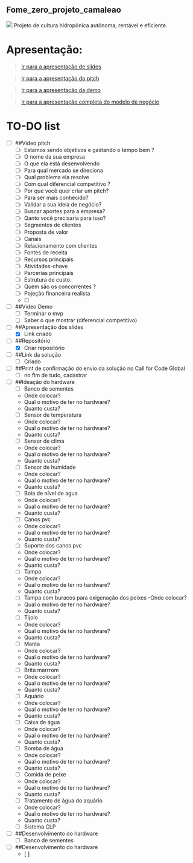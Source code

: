 ## Fome_zero_projeto_camaleao
![](https://cdn.discordapp.com/attachments/634439159754391583/867767265436631060/Fome_zero_-_IBM_2.jpg)
Projeto de cultura hidropônica autônoma, rentável e eficiente.

# Apresentação:
> [Ir para a apresentação de slides](https://docs.google.com/presentation/d/1kDnKfTGVjnSzuJHEI79H7WB59ZPi1RFYoc84ttLF-Zs/edit?usp=sharing "Ir para a apresentação de slides")

> [Ir para a apresentação do pitch](https://www.youtube.com/channel/UC8CDa-kB38Pfzai1C1sc0jA "I1")

> [Ir para a apresentação da demo](https://www.youtube.com/channel/UC8CDa-kB38Pfzai1C1sc0jA "I2")

> [Ir para a apresentação completa do modelo de negócio](https://www.youtube.com/channel/UC8CDa-kB38Pfzai1C1sc0jA "Ir para ")

# TO-DO list
- [ ] ##Video pitch
  - [ ] Estamos sendo objetivos e gastando o tempo bem ?
  - [ ] O nome da sua empresa
  - [ ] O que ela está desenvolvendo
  - [ ] Para qual mercado se direciona
  - [ ] Qual problema ela resolve
  - [ ] Com qual diferencial competitivo ?
  - [ ] Por que você quer criar um pitch?
  - [ ] Para ser mais conhecido?
  - [ ] Validar a sua ideia de negócio?
  - [ ] Buscar aportes para a empresa?
  - [ ] Qanto você precisaria para isso?
  - [ ] Segmentos de clientes
  - [ ] Proposta de valor
  - [ ] Canais
  - [ ] Relacionamento com clientes
  - [ ] Fontes de receita
  - [ ] Recursos principais
  - [ ] Atividades-chave
  - [ ] Parcerias principais
  - [ ] Estrutura de custo.
  - [ ] Quem são os concorrentes ?
  - [ ] Pojeção financeira realista 
  - [ ] 
- [ ] ##Video Demo
    - [ ] Terminar o mvp
    - [ ] Saber o que mostrar (diferencial competitivo)
- [ ] ##Apresentação dos slides
    - [x] Link criado
- [ ] ##Repositório
  - [x] Criar repositório
- [ ] ##Link da solução
  - [ ] Criado
- [ ] ##Print de confirmação do envio da solução no Call for Code Global
  - [ ] no fim de tudo, cadastrar
- [ ] ##Ideação do hardware
  - [ ] Banco de sementes 
  - Onde colocar?
  - Qual o motivo de ter no hardware?
  - Quanto custa?
  - [ ] Sensor de temperatura
  - Onde colocar?
  - Qual o motivo de ter no hardware?
  - Quanto custa?
  - [ ] Sensor de clima
  - Onde colocar?
  - Qual o motivo de ter no hardware?
  - Quanto custa?
  - [ ] Sensor de humidade
  - Onde colocar?
  - Qual o motivo de ter no hardware?
  - Quanto custa?
  - [ ] Boia de nível de agua
  - Onde colocar?
  - Qual o motivo de ter no hardware?
  - Quanto custa?
  - [ ] Canos pvc
  - Onde colocar?
  - Qual o motivo de ter no hardware?
  - Quanto custa?
  - [ ] Suporte dos canos pvc
  - Onde colocar?
  - Qual o motivo de ter no hardware?
  - Quanto custa?
  - [ ] Tampa
  - Onde colocar?
  - Qual o motivo de ter no hardware?
  - Quanto custa?
  - [ ] Tampa com buracos para oxigenação dos peixes
  -Onde colocar?
  - Qual o motivo de ter no hardware?
  - Quanto custa?
  - [ ] Tijolo
  - Onde colocar?
  - Qual o motivo de ter no hardware?
  - Quanto custa?
  - [ ] Manta 
  - Onde colocar?
  - Qual o motivo de ter no hardware?
  - Quanto custa?
  - [ ] Brita marrrom
  - Onde colocar?
  - Qual o motivo de ter no hardware?
  - Quanto custa?
  - [ ] Aquário
  - Onde colocar?
  - Qual o motivo de ter no hardware?
  - Quanto custa?
  - [ ] Caixa de água
  - Onde colocar?
  - Qual o motivo de ter no hardware?
  - Quanto custa?
  - [ ] Bomba de água 
  - Onde colocar?
  - Qual o motivo de ter no hardware?
  - Quanto custa?
  - [ ] Comida de peixe
  - Onde colocar?
  - Qual o motivo de ter no hardware?
  - Quanto custa?
  - [ ] Tratamento de água do aquário
  - Onde colocar?
  - Qual o motivo de ter no hardware?
  - Quanto custa?
  - [ ] Sistema CLP

- [ ] ##Desenvolvimento do hardware
  - [ ] Banco de sementes
- [ ] ##Desenvolvimento do hardware
  - [ ] 
